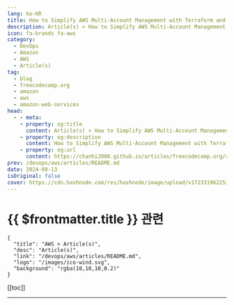 ```yaml
---
lang: ko-KR
title: How to Simplify AWS Multi-Account Management with Terraform and GitOps
description: Article(s) > How to Simplify AWS Multi-Account Management with Terraform and GitOps
icon: fa-brands fa-aws
category: 
  - DevOps
  - Amazon
  - AWS
  - Article(s)
tag: 
  - blog
  - freecodecamp.org
  - amazon
  - aws
  - amazon-web-services
head:
  - - meta:
    - property: og:title
      content: Article(s) > How to Simplify AWS Multi-Account Management with Terraform and GitOps
    - property: og:description
      content: How to Simplify AWS Multi-Account Management with Terraform and GitOps
    - property: og:url
      content: https://chanhi2000.github.io/articles/freecodecamp.org/simplify-aws-multi-account-management.html
prev: /devops/aws/articles/README.md
date: 2024-08-13
isOriginal: false
cover: https://cdn.hashnode.com/res/hashnode/image/upload/v1723319622530/a9905b60-958a-4953-a960-5c2cdf5268ec.png
---
```


# {{ $frontmatter.title }} 관련

```component VPCard
{
  "title": "AWS > Article(s)",
  "desc": "Article(s)",
  "link": "/devops/aws/articles/README.md",
  "logo": "/images/ico-wind.svg",
  "background": "rgba(10,10,10,0.2)"
}
```

[[toc]]

---

<SiteInfo
  name="How to Simplify AWS Multi-Account Management with Terraform and GitOps"
  desc="In the past, in the bustling world of cloud computing, a company's journey often began with a single AWS account. In this unified space, development and testing environments coexisted, while the production environment resided in a separate account. T..."
  url="https://freecodecamp.org/news/simplify-aws-multi-account-management/"
  logo="https://cdn.freecodecamp.org/universal/favicons/favicon.ico"
  preview="https://cdn.hashnode.com/res/hashnode/image/upload/v1723319622530/a9905b60-958a-4953-a960-5c2cdf5268ec.png"/>

<!-- TODO: 작성 -->

